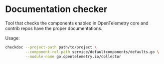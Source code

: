 # Documentation checker

Tool that checks the components enabled in OpenTelemetry core and contrib repos
have the proper documentations.

Usage:

```sh
checkdoc --project-path path/to/project \
         --component-rel-path service/defaultcomponents/defaults.go \
         --module-name go.opentelemetry.io/collector
```
